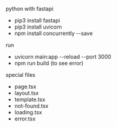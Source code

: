 python with fastapi

- pip3 install fastapi
- pip3 install uvicorn
- npm install concurrently --save

run

- uvicorn main:app --reload --port 3000
- npm run build (to see error)

special files

- page.tsx
- layout.tsx
- template.tsx
- not-found.tsx
- loading.tsx
- error.tsx

